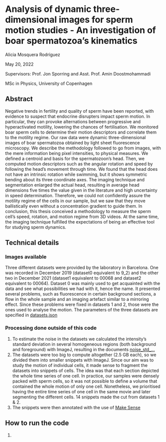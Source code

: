 # Analysis of dynamic three-dimensional images for sperm motion studies - An investigation of boar spermatozoa’s kinematics
Alicia Mosquera Rodríguez

May 20, 2022

Supervisors: Prof. Jon Sporring and Asst. Prof. Amin Doostmohammadi

MSc in Physics, University of Copenhagen

## Abstract
Negative trends in fertility and quality of sperm have been reported, with evidence
to suspect that endocrine disrupters impact sperm motion. In particular,
they can provoke alternations between progressive and hyperactivated motility,
lowering the chances of fertilisation. We monitored boar sperm cells to
determine their motion descriptors and correlate them to the motility regime.
Our raw data were dynamic three-dimensional images of boar spermatozoa
obtained by light sheet fluorescence microscopy. We describe the methodology
followed to go from images, with the mere information being pixel intensities,
to physical measures. We defined a centroid and basis for the spermatozoon’s
head. Then, we computed motion descriptors such as the angular rotation
and speed by following the head’s movement through time. We found that
the head does not have an intrinsic rotation while swimming, but it shows
symmetric bending about its three coordinate axes. The imaging technique
and segmentation enlarged the actual head, resulting in average head dimensions
five times the value given in the literature and high uncertainty in
speed determination. Therefore, we could not confidently assure the motility
regime of the cells in our sample, but we saw that they move ballistically even
without a concentration gradient to guide them. In conclusion, this thesis conceived
a methodology to measure the sperm cell’s speed, rotation, and motion
regime from 3D videos. At the same time, the imaging technique fulfilled the
expectations of being an effective tool for studying sperm dynamics.

## Technical details

### Images available
Three different datasets were provided by the laboratory in Barcelona. One was recorded in December 2019 (dataset0 equivalent to 9_2) and the other two in December 2021 (dataset1 equivalent to 00068 and dataset2 equivalent to 00064). Dataset 0 was mainly used to get acquainted with the data and see what possibilities we had with it, hence the name. It presented several problems, such as fluorescence in certain background sections, a flow in the whole sample and an imaging artefact similar to a mirroring effect. Since these problems were fixed in datasets 1 and 2, those were the ones used
to analyse the motion. The parameters of the three datasets are specified in [datasets.json](data/datasets.json)

### Processing done outside of this code

1. To estimate the noise in the datasets we calculated the intensity’s standard
deviation in several homogeneous regions (both background and foreground) with ImageJ, resulting in the documents [noise_std_...](data)
2. The datasets were too big to compute altogether (2.5 GB each), so we divided
them into smaller snippets with ImageJ. Since our aim was to study the
motion of individual cells, it made sense to fragment the datasets into snippets
of cells. The idea was that each section depicted the whole time series of one
cell. In practice, our samples were densely packed with sperm cells, so it was
not possible to define a volume that contained the whole motion of only one
cell. Nonetheless, we prioritised having the entire time series of one cell in the
same movie and later segmenting the different cells. 14 snippets made the cut from datasets 1 & 2.
3. The snippets were then annotated with the use of [Make Sense](https://github.com/SkalskiP/make-sense/)

## How to run the code
1. 